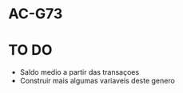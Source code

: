 # AC-G73

# TO DO 

- Saldo medio a partir das transaçoes
- Construir mais algumas variaveis deste genero